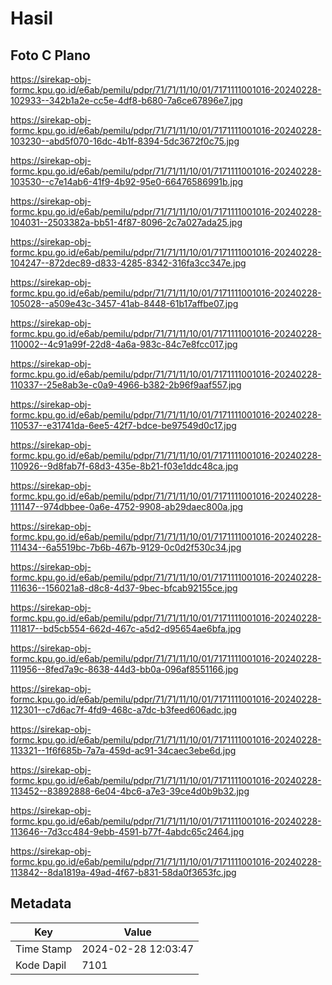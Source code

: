 # Hasil

## Foto C Plano

https://sirekap-obj-formc.kpu.go.id/e6ab/pemilu/pdpr/71/71/11/10/01/7171111001016-20240228-102933--342b1a2e-cc5e-4df8-b680-7a6ce67896e7.jpg

https://sirekap-obj-formc.kpu.go.id/e6ab/pemilu/pdpr/71/71/11/10/01/7171111001016-20240228-103230--abd5f070-16dc-4b1f-8394-5dc3672f0c75.jpg

https://sirekap-obj-formc.kpu.go.id/e6ab/pemilu/pdpr/71/71/11/10/01/7171111001016-20240228-103530--c7e14ab6-41f9-4b92-95e0-66476586991b.jpg

https://sirekap-obj-formc.kpu.go.id/e6ab/pemilu/pdpr/71/71/11/10/01/7171111001016-20240228-104031--2503382a-bb51-4f87-8096-2c7a027ada25.jpg

https://sirekap-obj-formc.kpu.go.id/e6ab/pemilu/pdpr/71/71/11/10/01/7171111001016-20240228-104247--872dec89-d833-4285-8342-316fa3cc347e.jpg

https://sirekap-obj-formc.kpu.go.id/e6ab/pemilu/pdpr/71/71/11/10/01/7171111001016-20240228-105028--a509e43c-3457-41ab-8448-61b17affbe07.jpg

https://sirekap-obj-formc.kpu.go.id/e6ab/pemilu/pdpr/71/71/11/10/01/7171111001016-20240228-110002--4c91a99f-22d8-4a6a-983c-84c7e8fcc017.jpg

https://sirekap-obj-formc.kpu.go.id/e6ab/pemilu/pdpr/71/71/11/10/01/7171111001016-20240228-110337--25e8ab3e-c0a9-4966-b382-2b96f9aaf557.jpg

https://sirekap-obj-formc.kpu.go.id/e6ab/pemilu/pdpr/71/71/11/10/01/7171111001016-20240228-110537--e31741da-6ee5-42f7-bdce-be97549d0c17.jpg

https://sirekap-obj-formc.kpu.go.id/e6ab/pemilu/pdpr/71/71/11/10/01/7171111001016-20240228-110926--9d8fab7f-68d3-435e-8b21-f03e1ddc48ca.jpg

https://sirekap-obj-formc.kpu.go.id/e6ab/pemilu/pdpr/71/71/11/10/01/7171111001016-20240228-111147--974dbbee-0a6e-4752-9908-ab29daec800a.jpg

https://sirekap-obj-formc.kpu.go.id/e6ab/pemilu/pdpr/71/71/11/10/01/7171111001016-20240228-111434--6a5519bc-7b6b-467b-9129-0c0d2f530c34.jpg

https://sirekap-obj-formc.kpu.go.id/e6ab/pemilu/pdpr/71/71/11/10/01/7171111001016-20240228-111636--156021a8-d8c8-4d37-9bec-bfcab92155ce.jpg

https://sirekap-obj-formc.kpu.go.id/e6ab/pemilu/pdpr/71/71/11/10/01/7171111001016-20240228-111817--bd5cb554-662d-467c-a5d2-d95654ae6bfa.jpg

https://sirekap-obj-formc.kpu.go.id/e6ab/pemilu/pdpr/71/71/11/10/01/7171111001016-20240228-111956--8fed7a9c-8638-44d3-bb0a-096af8551166.jpg

https://sirekap-obj-formc.kpu.go.id/e6ab/pemilu/pdpr/71/71/11/10/01/7171111001016-20240228-112301--c7d6ac7f-4fd9-468c-a7dc-b3feed606adc.jpg

https://sirekap-obj-formc.kpu.go.id/e6ab/pemilu/pdpr/71/71/11/10/01/7171111001016-20240228-113321--1f6f685b-7a7a-459d-ac91-34caec3ebe6d.jpg

https://sirekap-obj-formc.kpu.go.id/e6ab/pemilu/pdpr/71/71/11/10/01/7171111001016-20240228-113452--83892888-6e04-4bc6-a7e3-39ce4d0b9b32.jpg

https://sirekap-obj-formc.kpu.go.id/e6ab/pemilu/pdpr/71/71/11/10/01/7171111001016-20240228-113646--7d3cc484-9ebb-4591-b77f-4abdc65c2464.jpg

https://sirekap-obj-formc.kpu.go.id/e6ab/pemilu/pdpr/71/71/11/10/01/7171111001016-20240228-113842--8da1819a-49ad-4f67-b831-58da0f3653fc.jpg


## Metadata

| Key        | Value               |
| ---------- | ------------------- |
| Time Stamp | 2024-02-28 12:03:47 |
| Kode Dapil | 7101                |



